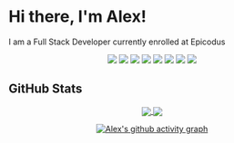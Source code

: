 # Hi there, I'm Alex!

I am a Full Stack Developer currently enrolled at Epicodus

<div align="center">
  
  ![](https://img.shields.io/badge/-GIT-F0F6FC?style=for-the-badge&logo=git&logoColor=F0F6FC&labelColor=26968d)
  ![](https://img.shields.io/badge/-HTML-F0F6FC?style=for-the-badge&logo=html5&logoColor=F0F6FC&labelColor=26968d)
  ![](https://img.shields.io/badge/-CSS-F0F6FC?style=for-the-badge&logo=css3&logoColor=F0F6FC&labelColor=26968d)
  ![](https://img.shields.io/badge/-JavaScript-F0F6FC?style=for-the-badge&logo=javascript&logoColor=F0F6FC&labelColor=26968d)
  ![](https://img.shields.io/badge/-jQuery-F0F6FC?style=for-the-badge&logo=jquery&logoColor=F0F6FC&labelColor=26968d)
  ![](https://img.shields.io/badge/-CSharp-F0F6FC?style=for-the-badge&logo=csharp&logoColor=F0F6FC&labelColor=26968d)
  ![](https://img.shields.io/badge/-.NET-F0F6FC?style=for-the-badge&logo=dotnet&logoColor=F0F6FC&labelColor=26968d)
  ![](https://img.shields.io/badge/-React-F0F6FC?style=for-the-badge&logo=react&logoColor=F0F6FC&labelColor=26968d)
</div>

## GitHub Stats

<div align="center">
  <a href="https://github.com/a-shevlin/a-shevlin">
    <img align="center" src="https://github-readme-stats.vercel.app/api/top-langs/?username=a-shevlin&hide=java,html,&theme=tokyonight&layout=compact&hide_border=true&langs_count=3" />
  </a>
  
  <a href="https://github.com/a-shevlin/a-shevlin">
    <img align="center" src="https://github-readme-stats.vercel.app/api?username=a-shevlin&theme=tokyonight&hide_border=true&show_icons=true"/>
  </a>
</div>

<p></p>

<div align="center">
  
  [![Alex's github activity graph](https://activity-graph.herokuapp.com/graph?username=a-shevlin&bg_color=1a1b27&color=628fda&line=2ebcad&point=37bcad&area=true&hide_border=true)](https://github.com/ashutosh00710/github-readme-activity-graph)
</div>
  
<!--
**a-shevlin/a-shevlin** is a ✨ _special_ ✨ repository because its `README.md` (this file) appears on your GitHub profile.

Here are some ideas to get you started:

- 🔭 I’m currently working on ...
- 🌱 I’m currently learning ...
- 👯 I’m looking to collaborate on ...
- 🤔 I’m looking for help with ...
- 💬 Ask me about ...
- 📫 How to reach me: ...
- 😄 Pronouns: ...
- ⚡ Fun fact: ...
-->
